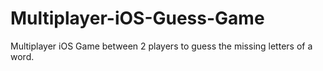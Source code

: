 # Multiplayer-iOS-Guess-Game
Multiplayer iOS Game between 2 players to guess the missing letters of a word.
